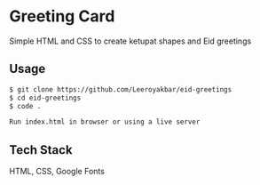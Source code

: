 
# Greeting Card

Simple HTML and CSS to create ketupat shapes and Eid greetings


## Usage

```html
$ git clone https://github.com/Leeroyakbar/eid-greetings
$ cd eid-greetings
$ code .

Run index.html in browser or using a live server
```


## Tech Stack

HTML, CSS, Google Fonts

